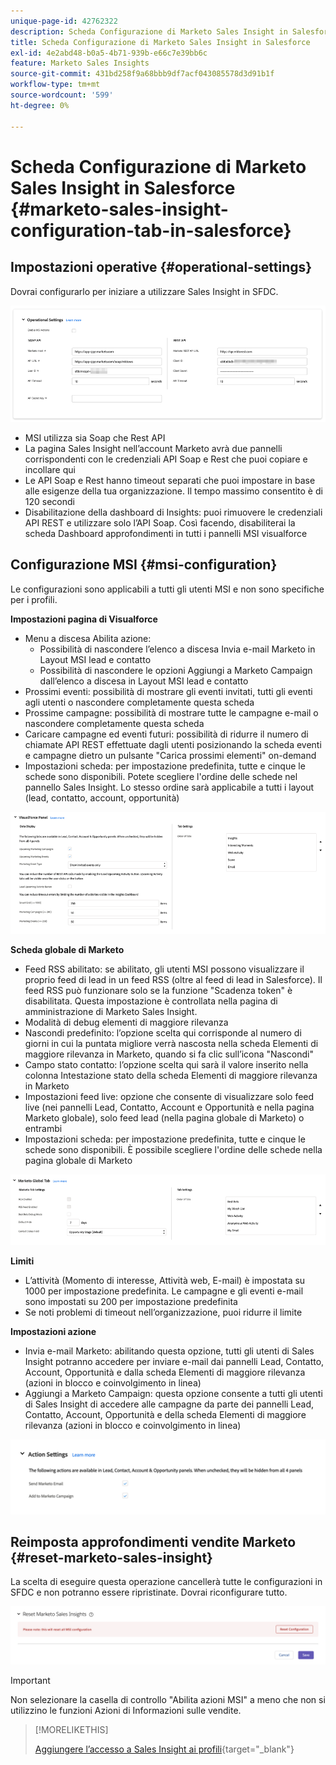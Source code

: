 ```yaml
---
unique-page-id: 42762322
description: Scheda Configurazione di Marketo Sales Insight in Salesforce - Documentazione Marketo - Documentazione del prodotto
title: Scheda Configurazione di Marketo Sales Insight in Salesforce
exl-id: 4e2abd48-b0a5-4b71-939b-e66c7e39bb6c
feature: Marketo Sales Insights
source-git-commit: 431bd258f9a68bbb9df7acf043085578d3d91b1f
workflow-type: tm+mt
source-wordcount: '599'
ht-degree: 0%

---
```


# Scheda Configurazione di Marketo Sales Insight in Salesforce {#marketo-sales-insight-configuration-tab-in-salesforce}

## Impostazioni operative {#operational-settings}

Dovrai configurarlo per iniziare a utilizzare Sales Insight in SFDC.

![](assets/marketo-sales-insight-configuration-tab-in-salesforce-1.png)

* MSI utilizza sia Soap che Rest API
* La pagina Sales Insight nell’account Marketo avrà due pannelli corrispondenti con le credenziali API Soap e Rest che puoi copiare e incollare qui
* Le API Soap e Rest hanno timeout separati che puoi impostare in base alle esigenze della tua organizzazione. Il tempo massimo consentito è di 120 secondi
* Disabilitazione della dashboard di Insights: puoi rimuovere le credenziali API REST e utilizzare solo l’API Soap. Così facendo, disabiliterai la scheda Dashboard approfondimenti in tutti i pannelli MSI visualforce

## Configurazione MSI {#msi-configuration}

Le configurazioni sono applicabili a tutti gli utenti MSI e non sono specifiche per i profili.

**Impostazioni pagina di Visualforce**

* Menu a discesa Abilita azione:
   * Possibilità di nascondere l’elenco a discesa Invia e-mail Marketo in Layout MSI lead e contatto
   * Possibilità di nascondere le opzioni Aggiungi a Marketo Campaign dall’elenco a discesa in Layout MSI lead e contatto
* Prossimi eventi: possibilità di mostrare gli eventi invitati, tutti gli eventi agli utenti o nascondere completamente questa scheda
* Prossime campagne: possibilità di mostrare tutte le campagne e-mail o nascondere completamente questa scheda
* Caricare campagne ed eventi futuri: possibilità di ridurre il numero di chiamate API REST effettuate dagli utenti posizionando la scheda eventi e campagne dietro un pulsante &quot;Carica prossimi elementi&quot; on-demand
* Impostazioni scheda: per impostazione predefinita, tutte e cinque le schede sono disponibili. Potete scegliere l&#39;ordine delle schede nel pannello Sales Insight. Lo stesso ordine sarà applicabile a tutti i layout (lead, contatto, account, opportunità)

![](assets/marketo-sales-insight-configuration-tab-in-salesforce-2.png)

**Scheda globale di Marketo**

* Feed RSS abilitato: se abilitato, gli utenti MSI possono visualizzare il proprio feed di lead in un feed RSS (oltre al feed di lead in Salesforce). Il feed RSS può funzionare solo se la funzione &quot;Scadenza token&quot; è disabilitata. Questa impostazione è controllata nella pagina di amministrazione di Marketo Sales Insight.
* Modalità di debug elementi di maggiore rilevanza
* Nascondi predefinito: l’opzione scelta qui corrisponde al numero di giorni in cui la puntata migliore verrà nascosta nella scheda Elementi di maggiore rilevanza in Marketo, quando si fa clic sull’icona &quot;Nascondi&quot;
* Campo stato contatto: l’opzione scelta qui sarà il valore inserito nella colonna Intestazione stato della scheda Elementi di maggiore rilevanza in Marketo
* Impostazioni feed live: opzione che consente di visualizzare solo feed live (nei pannelli Lead, Contatto, Account e Opportunità e nella pagina Marketo globale), solo feed lead (nella pagina globale di Marketo) o entrambi
* Impostazioni scheda: per impostazione predefinita, tutte e cinque le schede sono disponibili. È possibile scegliere l&#39;ordine delle schede nella pagina globale di Marketo

![](assets/marketo-sales-insight-configuration-tab-in-salesforce-3.png)

**Limiti**

* L’attività (Momento di interesse, Attività web, E-mail) è impostata su 1000 per impostazione predefinita. Le campagne e gli eventi e-mail sono impostati su 200 per impostazione predefinita
* Se noti problemi di timeout nell’organizzazione, puoi ridurre il limite

**Impostazioni azione**

* Invia e-mail Marketo: abilitando questa opzione, tutti gli utenti di Sales Insight potranno accedere per inviare e-mail dai pannelli Lead, Contatto, Account, Opportunità e dalla scheda Elementi di maggiore rilevanza (azioni in blocco e coinvolgimento in linea)
* Aggiungi a Marketo Campaign: questa opzione consente a tutti gli utenti di Sales Insight di accedere alle campagne da parte dei pannelli Lead, Contatto, Account, Opportunità e della scheda Elementi di maggiore rilevanza (azioni in blocco e coinvolgimento in linea)

![](assets/marketo-sales-insight-configuration-tab-in-salesforce-4.png)

## Reimposta approfondimenti vendite Marketo {#reset-marketo-sales-insight}

La scelta di eseguire questa operazione cancellerà tutte le configurazioni in SFDC e non potranno essere ripristinate. Dovrai riconfigurare tutto.

![](assets/marketo-sales-insight-configuration-tab-in-salesforce-5.png)

>[!IMPORTANT]
>
>Non selezionare la casella di controllo &quot;Abilita azioni MSI&quot; a meno che non si utilizzino le funzioni Azioni di Informazioni sulle vendite.

>[!MORELIKETHIS]
>
>[Aggiungere l’accesso a Sales Insight ai profili](/help/marketo/product-docs/marketo-sales-insight/msi-for-salesforce/configuration/add-sales-insight-access-to-profiles.md){target="_blank"}
